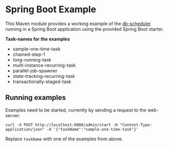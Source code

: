 # Spring Boot Example

This Maven module provides a working example of the [db-scheduler](https://github.com/kagkarlsson/db-scheduler) running in a Spring Boot application using the provided Spring Boot starter.


**Task-names for the examples**

* sample-one-time-task
* chained-step-1
* long-running-task
* multi-instance-recurring-task
* parallel-job-spawner
* state-tracking-recurring-task
* transactionally-staged-task


## Running examples

Examples need to be started, currently by sending a request to the web-server:

```shell
curl -X POST http://localhost:8080/admin/start -H "Content-Type: application/json" -d '{"taskName":"sample-one-time-task"}'
```

Replace `taskName` with one of the examples from above.

